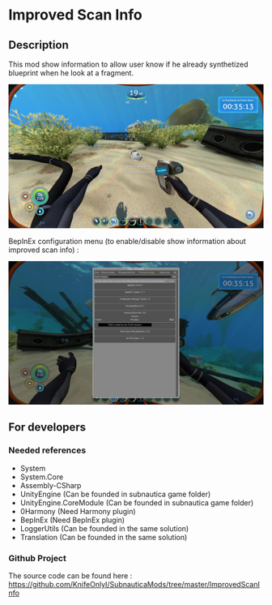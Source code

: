 ﻿# Improved Scan Info

## Description

This mod show information to allow user know if he already synthetized blueprint when he look at a fragment.

![](docs/images/info.jpg)

BepInEx configuration menu (to enable/disable show information about improved scan info) :

![](docs/images/menu.jpg)

## For developers

### Needed references

- System
- System.Core
- Assembly-CSharp
- UnityEngine (Can be founded in subnautica game folder)
- UnityEngine.CoreModule (Can be founded in subnautica game folder)
- 0Harmony (Need Harmony plugin)
- BepInEx (Need BepInEx plugin)
- LoggerUtils (Can be founded in the same solution)
- Translation (Can be founded in the same solution)

### Github Project

The source code can be found here : https://github.com/KnifeOnlyI/SubnauticaMods/tree/master/ImprovedScanInfo